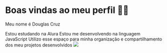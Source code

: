 # Boas vindas ao meu perfil 💙💙
Meu nome é Douglas Cruz

Estou estudando na Alura
Estou me desenvolvendo na linguagem JavaScript
Utilizo esse espaço para minha organização e compartilhamento dos meu projetos desenvolvidos
![](douglas.cruz@educacao.sp.gov.br)
